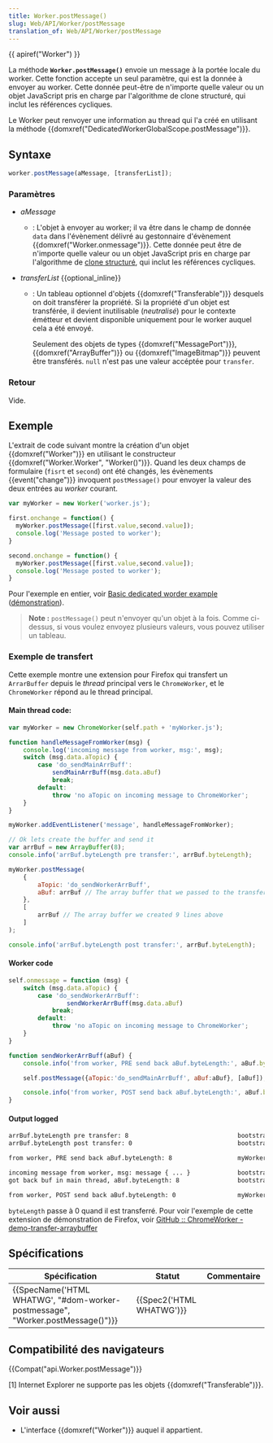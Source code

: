 ```yaml
---
title: Worker.postMessage()
slug: Web/API/Worker/postMessage
translation_of: Web/API/Worker/postMessage
---
```

{{ apiref("Worker") }}

La méthode **`Worker.postMessage()`** envoie un message à la portée locale du worker. Cette fonction accepte un seul paramètre, qui est la donnée à envoyer au worker. Cette donnée peut-être de n'importe quelle valeur ou un objet JavaScript pris en charge par l'algorithme de clone structuré, qui inclut les références cycliques.

Le Worker peut renvoyer une information au thread qui l'a créé en utilisant la méthode {{domxref("DedicatedWorkerGlobalScope.postMessage")}}.

## Syntaxe

```js
worker.postMessage(aMessage, [transferList]);
```

### Paramètres

- _aMessage_
  - : L'objet à envoyer au worker; il va être dans le champ de donnée `data` dans l'évènement délivré au gestonnaire d'évènement {{domxref("Worker.onmessage")}}. Cette donnée peut être de n'importe quelle valeur ou un objet JavaScript pris en charge par l'algorithme de [clone structuré](/fr/docs/Web/API/Web_Workers_API/algorithme_clonage_structure), qui inclut les références cycliques.
- _transferList_ {{optional_inline}}

  - : Un tableau optionnel d'objets {{domxref("Transferable")}} desquels on doit transférer la propriété. Si la propriété d'un objet est transférée, il devient inutilisable (_neutralisé_) pour le contexte émétteur et devient disponible uniquement pour le worker auquel cela a été envoyé.

    Seulement des objets de types {{domxref("MessagePort")}}, {{domxref("ArrayBuffer")}} ou {{domxref("ImageBitmap")}} peuvent être transférés. `null` n'est pas une valeur accéptée pour `transfer`.

### Retour

Vide.

## Exemple

L'extrait de code suivant montre la création d'un objet {{domxref("Worker")}} en utilisant le constructeur {{domxref("Worker.Worker", "Worker()")}}. Quand les deux champs de formulaire (`fisrt` et `second`) ont été changés, les évènements {{event("change")}} invoquent `postMessage()` pour envoyer la valeur des deux entrées au _worker_ courant.

```js
var myWorker = new Worker('worker.js');

first.onchange = function() {
  myWorker.postMessage([first.value,second.value]);
  console.log('Message posted to worker');
}

second.onchange = function() {
  myWorker.postMessage([first.value,second.value]);
  console.log('Message posted to worker');
}
```

Pour l'exemple en entier, voir [Basic dedicated worder example](https://github.com/mdn/simple-web-worker) ([démonstration](http://mdn.github.io/simple-web-worker/)).

> **Note :** `postMessage()` peut n'envoyer qu'un objet à la fois. Comme ci-dessus, si vous voulez envoyez plusieurs valeurs, vous pouvez utiliser un tableau.

### Exemple de transfert

Cette exemple montre une extension pour Firefox qui transfert un `ArrarBuffer` depuis le _thread_ principal vers le `ChromeWorker`, et le `ChromeWorker` répond au le thread principal.

#### Main thread code:

```js
var myWorker = new ChromeWorker(self.path + 'myWorker.js');

function handleMessageFromWorker(msg) {
    console.log('incoming message from worker, msg:', msg);
    switch (msg.data.aTopic) {
        case 'do_sendMainArrBuff':
            sendMainArrBuff(msg.data.aBuf)
            break;
        default:
            throw 'no aTopic on incoming message to ChromeWorker';
    }
}

myWorker.addEventListener('message', handleMessageFromWorker);

// Ok lets create the buffer and send it
var arrBuf = new ArrayBuffer(8);
console.info('arrBuf.byteLength pre transfer:', arrBuf.byteLength);

myWorker.postMessage(
    {
        aTopic: 'do_sendWorkerArrBuff',
        aBuf: arrBuf // The array buffer that we passed to the transferrable section 3 lines below
    },
    [
        arrBuf // The array buffer we created 9 lines above
    ]
);

console.info('arrBuf.byteLength post transfer:', arrBuf.byteLength);
```

#### Worker code

```js
self.onmessage = function (msg) {
    switch (msg.data.aTopic) {
        case 'do_sendWorkerArrBuff':
                sendWorkerArrBuff(msg.data.aBuf)
            break;
        default:
            throw 'no aTopic on incoming message to ChromeWorker';
    }
}

function sendWorkerArrBuff(aBuf) {
    console.info('from worker, PRE send back aBuf.byteLength:', aBuf.byteLength);

    self.postMessage({aTopic:'do_sendMainArrBuff', aBuf:aBuf}, [aBuf]);

    console.info('from worker, POST send back aBuf.byteLength:', aBuf.byteLength);
}
```

#### Output logged

```html
arrBuf.byteLength pre transfer: 8                              bootstrap.js:40
arrBuf.byteLength post transfer: 0                             bootstrap.js:42

from worker, PRE send back aBuf.byteLength: 8                  myWorker.js:5:2

incoming message from worker, msg: message { ... }             bootstrap.js:20
got back buf in main thread, aBuf.byteLength: 8                bootstrap.js:12

from worker, POST send back aBuf.byteLength: 0                 myWorker.js:7:2
```

`byteLength` passe à 0 quand il est transferré. Pour voir l'exemple de cette extension de démonstration de Firefox, voir [GitHub :: ChromeWorker - demo-transfer-arraybuffer](https://github.com/Noitidart/ChromeWorker/tree/aca57d9cadc4e68af16201bdecbfb6f9a6f9ca6b)

## Spécifications

| Spécification                                                                                            | Statut                           | Commentaire |
| -------------------------------------------------------------------------------------------------------- | -------------------------------- | ----------- |
| {{SpecName('HTML WHATWG', "#dom-worker-postmessage", "Worker.postMessage()")}} | {{Spec2('HTML WHATWG')}} |             |

## Compatibilité des navigateurs

{{Compat("api.Worker.postMessage")}}

\[1] Internet Explorer ne supporte pas les objets {{domxref("Transferable")}}.

## Voir aussi

- L'interface {{domxref("Worker")}} auquel il appartient.
